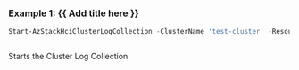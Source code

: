 ### Example 1: {{ Add title here }}
```powershell
Start-AzStackHciClusterLogCollection -ClusterName 'test-cluster' -ResourceGroupName 'test-rg'
```

```output
```

Starts the Cluster Log Collection

